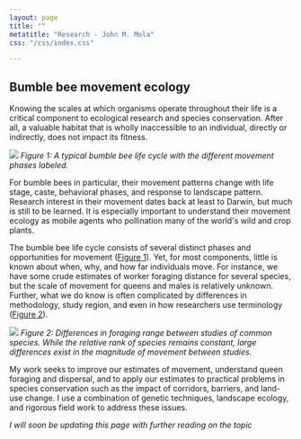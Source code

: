 ```yaml
---
layout: page
title: ""
metatitle: "Research - John M. Mola"
css: "/css/index.css"

---
```


## Bumble bee movement ecology

Knowing the scales at which organisms operate throughout their life is a critical component to ecological research and species conservation. After all, a valuable habitat that is wholly inaccessible to an individual, directly or indirectly, does not impact its fitness. 

<a id="figure1"></a>
![](../img/figs/lifecycle.png)
*Figure 1: A typical bumble bee life cycle with the different movement phases labeled.*

For bumble bees in particular, their movement patterns change with life stage, caste, behavioral phases, and response to landscape pattern. Research interest in their movement dates back at least to Darwin, but much is still to be learned. It is especially important to understand their movement ecology as mobile agents who pollination many of the world's wild and crop plants. 

The bumble bee life cycle consists of several distinct phases and opportunities for movement  ([Figure 1](#figure1)). Yet, for most components, little is known about when, why, and how far individuals move. For instance, we have some crude estimates of worker foraging distance for several species, but the scale of movement for queens and males is relatively unknown. Further, what we do know is often complicated by differences in methodology, study region, and even in how researchers use terminology ([Figure 2](#figure2)). 

<a id="figure2"></a>
![](../img/figs/studycomp.png)
*Figure 2: Differences in foraging range between studies of common species. While the relative rank of species remains constant, large differences exist in the magnitude of movement between studies.*

My work seeks to improve our estimates of movement, understand queen foraging and dispersal, and to apply our estimates to practical problems in species conservation such as the impact of corridors, barriers, and land-use change. I use a combination of genetic techniques, landscape ecology, and rigorous field work to address these issues. 

*I will soon be updating this page with further reading on the topic*

